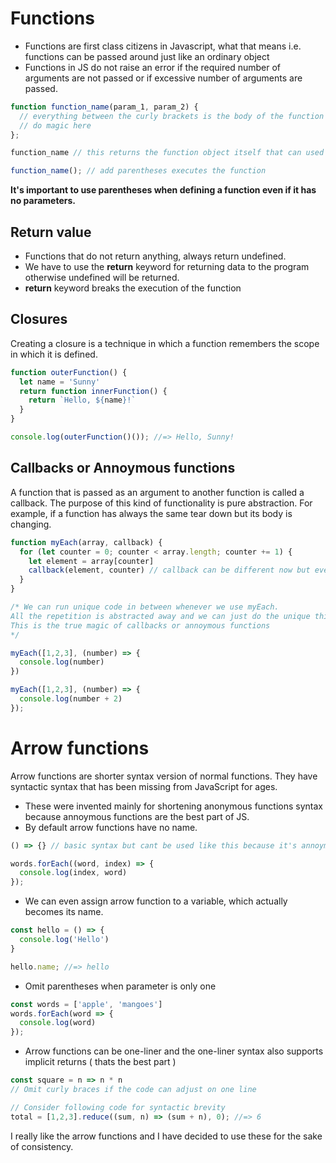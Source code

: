 # Functions
- Functions are first class citizens in Javascript, what that means i.e. functions can be passed around just like an ordinary object
- Functions in JS do not raise an error if the required number of arguments are not passed or if excessive number of arguments are passed.

```js
function function_name(param_1, param_2) {
  // everything between the curly brackets is the body of the function
  // do magic here
};

function_name // this returns the function object itself that can used as an argument for other functions.

function_name(); // add parentheses executes the function
```
**It's important to use parentheses when defining a function even if it has no parameters.**

## Return value
- Functions that do not return anything, always return undefined.
- We have to use the **return** keyword for returning data to the program otherwise undefined will be returned.
- **return** keyword breaks the execution of the function

## Closures
Creating a closure is a technique in which a function remembers the scope in which it is defined.

```js
function outerFunction() {
  let name = 'Sunny'
  return function innerFunction() {
    return `Hello, ${name}!`
  }
}

console.log(outerFunction()()); //=> Hello, Sunny!
```

## Callbacks or Annoymous functions
A function that is passed as an argument to another function is called a callback. The purpose of this kind of functionality is pure abstraction. For example, if a function has always the same tear down but its body is changing.

```js
function myEach(array, callback) {
  for (let counter = 0; counter < array.length; counter += 1) {
    let element = array[counter]
    callback(element, counter) // callback can be different now but everything else will remain the same always
  }
}

/* We can run unique code in between whenever we use myEach.
All the repetition is abstracted away and we can just do the unique thing everytime 
This is the true magic of callbacks or annoymous functions
*/

myEach([1,2,3], (number) => {
  console.log(number)
})

myEach([1,2,3], (number) => {
  console.log(number + 2)
});
```



# Arrow functions
Arrow functions are shorter syntax version of normal functions. They have syntactic syntax that has been missing from JavaScript for ages.

- These were invented mainly for shortening anonymous functions syntax because annoymous functions are the best part of JS. 
- By default arrow functions have no name.

```js
() => {} // basic syntax but cant be used like this because it's annoymous

words.forEach((word, index) => {
  console.log(index, word)
});
```

- We can even assign arrow function to a variable, which actually becomes its name.

```js
const hello = () => {
  console.log('Hello')
}

hello.name; //=> hello
```
- Omit parentheses when parameter is only one

```js
const words = ['apple', 'mangoes']
words.forEach(word => {
  console.log(word)
});
```

- Arrow functions can be one-liner and the one-liner syntax also supports implicit returns ( thats the best part )

```js
const square = n => n * n
// Omit curly braces if the code can adjust on one line

// Consider following code for syntactic brevity
total = [1,2,3].reduce((sum, n) => (sum + n), 0); //=> 6
```

I really like the arrow functions and I have decided to use these for the sake of consistency.
